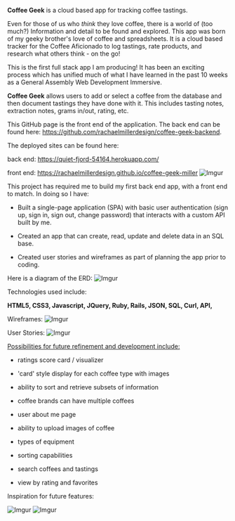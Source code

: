 **Coffee Geek** is a cloud based app for tracking coffee tastings.

Even for those of us who *think* they love coffee, there is a world of (too much?) Information and detail to be found and explored.  This app was born of my geeky brother's love of coffee and spreadsheets.  It is a cloud based tracker for the Coffee Aficionado to log tastings, rate products, and research what others think - on the go!

This is the first full stack app I am producing! It has been an exciting process which has unified much of what I have learned in the past 10 weeks as a General Assembly Web Development Immersive.

**Coffee Geek** allows users to add or select a coffee from the database and then document tastings they have done with it. This includes tasting notes, extraction notes, grams in/out, rating, etc.

This GitHub page is the front end of the application.  The back end can be found here: https://github.com/rachaelmillerdesign/coffee-geek-backend.

The deployed sites can be found here:

back end: https://quiet-fjord-54164.herokuapp.com/

front end: https://rachaelmillerdesign.github.io/coffee-geek-miller
![Imgur](https://i.imgur.com/qHO3fKu.jpg)

This project has required me to build my first back end app, with a front end to match.  In doing so I have:



- Built a single-page application (SPA) with basic user authentication (sign up, sign in, sign out, change password) that interacts with a custom API built by me.

- Created an app that can create, read, update and delete data in an SQL base.

- Created user stories and wireframes as part of planning the app prior to coding.

Here is a diagram of the ERD:
![Imgur](https://i.imgur.com/oqTd3D1.png)

Technologies used include:

**HTML5, CSS3, Javascript, JQuery, Ruby, Rails, JSON, SQL, Curl, API,**

Wireframes:
![Imgur](https://i.imgur.com/1NNyAFJ.png)

User Stories:
![Imgur](https://i.imgur.com/GQLURGM.jpg)

<u>Possibilities for future refinement and development include:</u>

- ratings score card / visualizer
- 'card' style display for each coffee type with images
- ability to sort and retrieve subsets of information
- coffee brands can have multiple coffees
- user about me page
- ability to upload images of coffee
- types of equipment

- sorting capabilities
- search coffees and tastings
- view by rating and favorites

Inspiration for future features:

![Imgur](https://i.imgur.com/T68dlcC.jpg)
![Imgur](https://i.imgur.com/pIXchuK.jpg)

